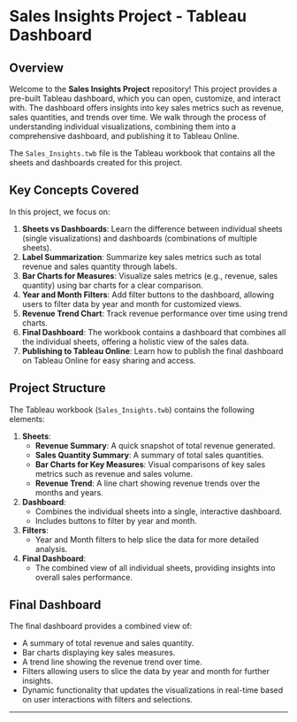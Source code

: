 # Sales Insights Project - Tableau Dashboard

## Overview

Welcome to the **Sales Insights Project** repository! This project provides a pre-built Tableau dashboard, which you can open, customize, and interact with. The dashboard offers insights into key sales metrics such as revenue, sales quantities, and trends over time. We walk through the process of understanding individual visualizations, combining them into a comprehensive dashboard, and publishing it to Tableau Online.

The `Sales_Insights.twb` file is the Tableau workbook that contains all the sheets and dashboards created for this project.

## Key Concepts Covered

In this project, we focus on:

1. **Sheets vs Dashboards**: Learn the difference between individual sheets (single visualizations) and dashboards (combinations of multiple sheets).
2. **Label Summarization**: Summarize key sales metrics such as total revenue and sales quantity through labels.
3. **Bar Charts for Measures**: Visualize sales metrics (e.g., revenue, sales quantity) using bar charts for a clear comparison.
4. **Year and Month Filters**: Add filter buttons to the dashboard, allowing users to filter data by year and month for customized views.
5. **Revenue Trend Chart**: Track revenue performance over time using trend charts.
6. **Final Dashboard**: The workbook contains a dashboard that combines all the individual sheets, offering a holistic view of the sales data.
7. **Publishing to Tableau Online**: Learn how to publish the final dashboard on Tableau Online for easy sharing and access.

## Project Structure

The Tableau workbook (`Sales_Insights.twb`) contains the following elements:

1. **Sheets**:
   - **Revenue Summary**: A quick snapshot of total revenue generated.
   - **Sales Quantity Summary**: A summary of total sales quantities.
   - **Bar Charts for Key Measures**: Visual comparisons of key sales metrics such as revenue and sales volume.
   - **Revenue Trend**: A line chart showing revenue trends over the months and years.
2. **Dashboard**:
   - Combines the individual sheets into a single, interactive dashboard.
   - Includes buttons to filter by year and month.
3. **Filters**:
   - Year and Month filters to help slice the data for more detailed analysis.
4. **Final Dashboard**:
   - The combined view of all individual sheets, providing insights into overall sales performance.


## Final Dashboard

The final dashboard provides a combined view of:

- A summary of total revenue and sales quantity.
- Bar charts displaying key sales measures.
- A trend line showing the revenue trend over time.
- Filters allowing users to slice the data by year and month for further insights.
- Dynamic functionality that updates the visualizations in real-time based on user interactions with filters and selections.
  
---

